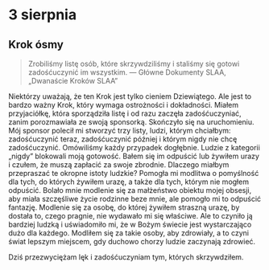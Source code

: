 
# 3 sierpnia

## Krok ósmy

> Zrobiliśmy listę osób, które skrzywdziliśmy i staliśmy się gotowi zadośćuczynić im wszystkim. — Główne Dokumenty SLAA, „Dwanaście Kroków SLAA”

Niektórzy uważają, że ten Krok jest tylko cieniem Dziewiątego. Ale jest to bardzo ważny Krok, który wymaga ostrożności i dokładności. Miałem przyjaciółkę, która sporządziła listę i od razu zaczęła zadośćuczyniać, zanim porozmawiała ze swoją sponsorką. Skończyło się na uruchomieniu. Mój sponsor polecił mi stworzyć trzy listy, ludzi, którym chciałbym: zadośćuczynić teraz, zadośćuczynić później i którym nigdy nie chcę zadośćuczynić. Omówiliśmy każdy przypadek dogłębnie. Ludzie z kategorii „nigdy” blokowali moją gotowość. Bałem się im odpuścić lub żywiłem urazy i czułem, że muszą zapłacić za swoje zbrodnie. Dlaczego miałbym przepraszać te okropne istoty ludzkie? Pomogła mi modlitwa o pomyślność dla tych, do których żywiłem urazę, a także dla tych, którym nie mogłem odpuścić. Bolało mnie modlenie się za małżeństwo obiektu mojej obsesji, aby miała szczęśliwe życie rodzinne beze mnie, ale pomogło mi to odpuścić fantazję. Modlenie się za osobę, do której żywiłem straszną urazę, by dostała to, czego pragnie, nie wydawało mi się właściwe. Ale to czyniło ją bardziej ludzką i uświadomiło mi, że w Bożym świecie jest wystarczająco dużo dla każdego. Modliłem się za takie osoby, aby zdrowiały, a to czyni świat lepszym miejscem, gdy duchowo chorzy ludzie zaczynają zdrowieć.

Dziś przezwyciężam lęk i zadośćuczyniam tym, których skrzywdziłem.
